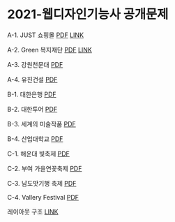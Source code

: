 # 2021-웹디자인기능사 공개문제

A-1. JUST 쇼핑몰	[PDF](https://github.com/jooeui/2021-Webdesign/blob/eui/open/A-1.pdf)	[LINK](https://jooeui.github.io/2021-Webdesign/A-1/)

A-2. Green 복지재단	[PDF](https://github.com/jooeui/2021-Webdesign/blob/eui/open/A-2.pdf)	[LINK](https://jooeui.github.io/2021-Webdesign/A-2/index.html)

A-3. 강원천문대	[PDF](https://github.com/jooeui/2021-Webdesign/blob/eui/open/A-3.pdf)

A-4. 유진건설	[PDF](https://github.com/jooeui/2021-Webdesign/blob/eui/open/A-4.pdf)







B-1. 대한은행	[PDF](https://github.com/jooeui/2021-Webdesign/blob/eui/open/B-1.pdf)

B-2. 대한투어	[PDF](https://github.com/jooeui/2021-Webdesign/blob/eui/open/B-2.pdf)

B-3. 세계의 미술작품	[PDF](https://github.com/jooeui/2021-Webdesign/blob/eui/open/B-3.pdf)

B-4. 산업대학교	[PDF](https://github.com/jooeui/2021-Webdesign/blob/eui/open/B-4.pdf)







C-1. 해운대 빛축제	[PDF](https://github.com/jooeui/2021-Webdesign/blob/eui/open/C-1.pdf)

C-2. 부여 가을연꽃축제	[PDF](https://github.com/jooeui/2021-Webdesign/blob/eui/open/C-2.pdf)

C-3. 남도맛기행 축제	[PDF](https://github.com/jooeui/2021-Webdesign/blob/eui/open/C-3.pdf)

C-4. Vallery Festival	[PDF](https://github.com/jooeui/2021-Webdesign/blob/eui/open/C-4.pdf)







레이아웃 구조 [LINK](https://github.com/jooeui/Webdesign)
